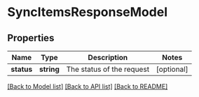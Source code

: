 # SyncItemsResponseModel

## Properties
Name | Type | Description | Notes
------------ | ------------- | ------------- | -------------
**status** | **string** | The status of the request | [optional] 

[[Back to Model list]](../README.md#documentation-for-models) [[Back to API list]](../README.md#documentation-for-api-endpoints) [[Back to README]](../README.md)


